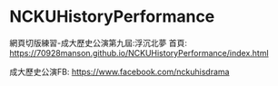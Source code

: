 ﻿# NCKUHistoryPerformance
 網頁切版練習-成大歷史公演第九屆:浮沉北夢
 首頁: https://70928manson.github.io/NCKUHistoryPerformance/index.html
 
 成大歷史公演FB: https://www.facebook.com/nckuhisdrama

